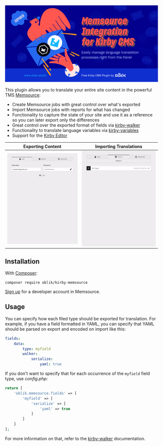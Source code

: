 ![Memsource integration for Kirby](visual.png)

This plugin allows you to translate your entire site content in the powerful TMS [Memsource](https://www.memsource.com/):

-   Create Memsource jobs with great control over what's exported
-   Import Memsource jobs with reports for what has changed
-   Functionality to capture the state of your site and use it as a reference so you can later export only the differences
-   Great control over the exported format of fields via [kirby-walker](https://github.com/OblikStudio/kirby-walker)
-   Functionality to translate language variables via [kirby-variables](https://github.com/OblikStudio/kirby-variables)
-   Support for the [Kirby Editor](https://github.com/getkirby/editor)

| Exporting Content          | Importing Translations     |
| -------------------------- | -------------------------- |
| ![export demo](export.gif) | ![import demo](import.gif) |

## Installation

With [Composer](https://packagist.org/packages/oblik/kirby-memsource):

```
composer require oblik/kirby-memsource
```

[Sign up](https://cloud.memsource.com/web/organization/signup?e=DEVELOPER) for a developer account in Memsource.

## Usage

You can specify how each filed type should be exported for translation. For example, if you have a field formatted in YAML, you can specify that YAML should be parsed on export and encoded on import like this:

```yml
fields:
    data:
        type: myfield
        walker:
            serialize:
                yaml: true
```

If you don't want to specify that for each occurrence of the `myfield` field type, use _config.php_:

```php
return [
    'oblik.memsource.fields' => [
        'myfield' => [
            'serialize' => [
                'yaml' => true
            ]
        ]
    ]
];
```

For more information on that, refer to the [kirby-walker](https://github.com/OblikStudio/kirby-walker#field-settings) documentation.
